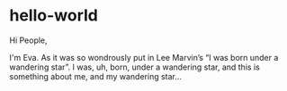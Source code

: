 # hello-world

Hi People,

I'm Eva. As it was so wondrously put in Lee Marvin’s “I was born under a wandering star”. I was, uh, born, under a wandering star, and this is something about me, and my wandering star...
